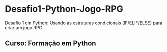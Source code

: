 # Desafio1-Python-Jogo-RPG
Desafio 1 em Python: Usando as estruturas condicionais (IF/ELIF/ELSE) para criar um jogo RPG.

## Curso: Formação em Python
